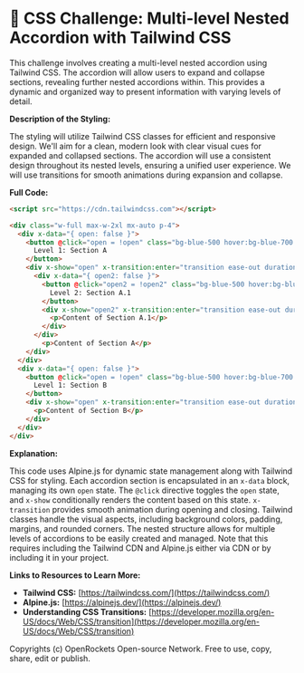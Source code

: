 # 🐞 CSS Challenge:  Multi-level Nested Accordion with Tailwind CSS


This challenge involves creating a multi-level nested accordion using Tailwind CSS.  The accordion will allow users to expand and collapse sections, revealing further nested accordions within.  This provides a dynamic and organized way to present information with varying levels of detail.


**Description of the Styling:**

The styling will utilize Tailwind CSS classes for efficient and responsive design. We'll aim for a clean, modern look with clear visual cues for expanded and collapsed sections.  The accordion will use a consistent design throughout its nested levels, ensuring a unified user experience.  We will use transitions for smooth animations during expansion and collapse.


**Full Code:**

```html
<script src="https://cdn.tailwindcss.com"></script>

<div class="w-full max-w-2xl mx-auto p-4">
  <div x-data="{ open: false }">
    <button @click="open = !open" class="bg-blue-500 hover:bg-blue-700 text-white font-bold py-2 px-4 rounded w-full">
      Level 1: Section A
    </button>
    <div x-show="open" x-transition:enter="transition ease-out duration-300" x-transition:enter-start="opacity-0 transform scale-90" x-transition:enter-end="opacity-100 transform scale-100" x-transition:leave="transition ease-in duration-300" x-transition:leave-start="opacity-100 transform scale-100" x-transition:leave-end="opacity-0 transform scale-90" class="border border-gray-300 p-4 mt-2 rounded">
      <div x-data="{ open2: false }">
        <button @click="open2 = !open2" class="bg-blue-500 hover:bg-blue-700 text-white font-bold py-2 px-4 rounded w-full">
          Level 2: Section A.1
        </button>
        <div x-show="open2" x-transition:enter="transition ease-out duration-300" x-transition:enter-start="opacity-0 transform scale-90" x-transition:enter-end="opacity-100 transform scale-100" x-transition:leave="transition ease-in duration-300" x-transition:leave-start="opacity-100 transform scale-100" x-transition:leave-end="opacity-0 transform scale-90" class="border border-gray-300 p-4 mt-2 rounded">
          <p>Content of Section A.1</p>
        </div>
      </div>
        <p>Content of Section A</p>
    </div>
  </div>
  <div x-data="{ open: false }">
    <button @click="open = !open" class="bg-blue-500 hover:bg-blue-700 text-white font-bold py-2 px-4 rounded w-full mt-4">
      Level 1: Section B
    </button>
    <div x-show="open" x-transition:enter="transition ease-out duration-300" x-transition:enter-start="opacity-0 transform scale-90" x-transition:enter-end="opacity-100 transform scale-100" x-transition:leave="transition ease-in duration-300" x-transition:leave-start="opacity-100 transform scale-100" x-transition:leave-end="opacity-0 transform scale-90" class="border border-gray-300 p-4 mt-2 rounded">
      <p>Content of Section B</p>
    </div>
  </div>
</div>
```

**Explanation:**

This code uses Alpine.js for dynamic state management along with Tailwind CSS for styling.  Each accordion section is encapsulated in an `x-data` block, managing its own `open` state. The `@click` directive toggles the `open` state, and `x-show` conditionally renders the content based on this state.  `x-transition` provides smooth animation during opening and closing. Tailwind classes handle the visual aspects, including background colors, padding, margins, and rounded corners.  The nested structure allows for multiple levels of accordions to be easily created and managed.  Note that this requires including the Tailwind CDN and Alpine.js either via CDN or by including it in your project.


**Links to Resources to Learn More:**

* **Tailwind CSS:** [https://tailwindcss.com/](https://tailwindcss.com/)
* **Alpine.js:** [https://alpinejs.dev/](https://alpinejs.dev/)
* **Understanding CSS Transitions:** [https://developer.mozilla.org/en-US/docs/Web/CSS/transition](https://developer.mozilla.org/en-US/docs/Web/CSS/transition)


Copyrights (c) OpenRockets Open-source Network. Free to use, copy, share, edit or publish.

